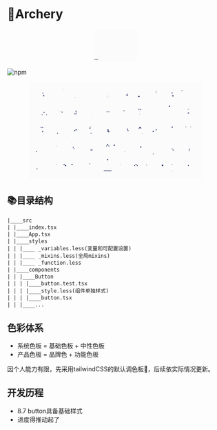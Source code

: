 # 🏹Archery

<div align=center><img src="./assets/archery.gif" width="100px"/></div>

![npm](https://img.shields.io/npm/v/meer-ui?color=blue)

<div align=center><img src="./assets/sports.gif" width="400px"/></div>


## 📚目录结构

```
|____src
| |____index.tsx
| |____App.tsx
| |____styles
| | |____ _variables.less(变量和可配置设置)
| | |____ _mixins.less(全局mixins)
| | |____ _function.less
| |____components
| | |____Button
| | | |____button.test.tsx
| | | |____style.less(组件单独样式)
| | | |____button.tsx
| | |____...
```
## 色彩体系

- 系统色板 = 基础色板 + 中性色板
- 产品色板 = 品牌色 + 功能色板

因个人能力有限，先采用tailwindCSS的默认调色板🎨，后续依实际情况更新。

## 开发历程

- 8.7 button具备基础样式
- 进度得推动起了
